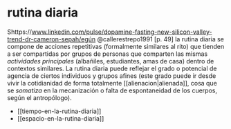 # rutina diaria
Shttps://www.linkedin.com/pulse/dopamine-fasting-new-silicon-valley-trend-dr-cameron-sepah/egún @callerestrepo1991 [p. 49] la rutina diaria se compone de acciones repetitivas (formalmente similares al rito) que tienden a ser compartidas por grupos de personas que comparten las mismas *actividades principales* (albañiles, estudiantes, amas de casa) dentro de contextos similares. La rutina diaria puede reflejar el grado o potencial de agencia de ciertos individuos y grupos afines (este grado puede ir desde vivir la cotidianidad de forma totalmente [[alienacion|alienada]], cosa que se *somatiza* en la mecanización o falta de espontaneidad de los cuerpos, según el antropólogo).


- [[tiempo-en-la-rutina-diaria]]
- [[espacio-en-la-rutina-diaria]]
